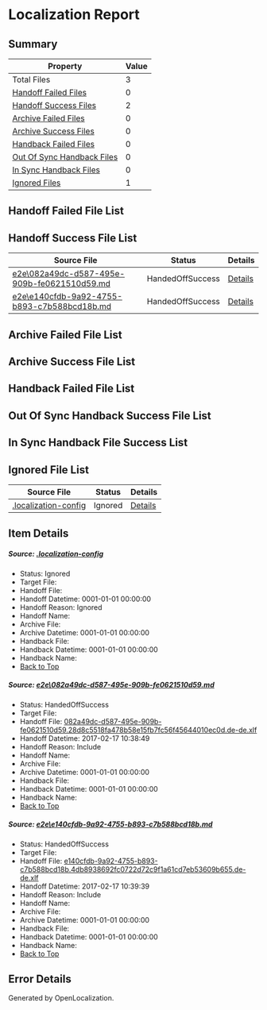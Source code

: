 # <a name='report-top'></a> Localization Report

## Summary
 Property | Value 
 -------- | ----- 
 Total Files | 3
[ Handoff Failed Files ](#handoff-failed-list)| 0
[ Handoff Success Files ](#handoff-success-list)| 2
[ Archive Failed Files ](#archive-failed-list)| 0
[ Archive Success Files ](#archive-success-list)| 0
[ Handback Failed Files ](#handback-failed-list)| 0
[ Out Of Sync Handback Files ](#outofsync-handback-success-list)| 0
[ In Sync Handback Files ](#insync-handback-success-list)| 0
[ Ignored Files ](#ignored-list)| 1

## <a name='handoff-failed-list'></a> Handoff Failed File List

## <a name='handoff-success-list'></a> Handoff Success File List
 Source File | Status | Details 
 ----------- | ------ | ------- 
 [e2e\082a49dc-d587-495e-909b-fe0621510d59.md](https://github.com/OpenLocalizationTestOrg/ol-test0/blob/26a611b690039420c651df5b6f74a9a9c82f0398/e2e/082a49dc-d587-495e-909b-fe0621510d59.md) | HandedOffSuccess | [Details](#22803716c0cd9e531ac0fca2055ff97950b190b51)
 [e2e\e140cfdb-9a92-4755-b893-c7b588bcd18b.md](https://github.com/OpenLocalizationTestOrg/ol-test0/blob/26a611b690039420c651df5b6f74a9a9c82f0398/e2e/e140cfdb-9a92-4755-b893-c7b588bcd18b.md) | HandedOffSuccess | [Details](#3ac1bd76be81a843e72bbf21b1d8a6d11c90e0d42)

## <a name='archive-failed-list'></a> Archive Failed File List

## <a name='archive-success-list'></a> Archive Success File List

## <a name='handback-failed-list'></a> Handback Failed File List

## <a name='outofsync-handback-success-list'></a> Out Of Sync Handback Success File List

## <a name='insync-handback-success-list'></a> In Sync Handback File Success List

## <a name='ignored-list'></a> Ignored File List
 Source File | Status | Details 
 ----------- | ------ | ------- 
 [.localization-config](https://github.com/OpenLocalizationTestOrg/ol-test0/blob/26a611b690039420c651df5b6f74a9a9c82f0398/.localization-config) | Ignored | [Details](#cb0632cf59c1387fc1742bfb9fa3c47f87e2e5c90)

## Item Details
##### <a name='cb0632cf59c1387fc1742bfb9fa3c47f87e2e5c90'></a> Source: [.localization-config](https://github.com/OpenLocalizationTestOrg/ol-test0/blob/26a611b690039420c651df5b6f74a9a9c82f0398/.localization-config)
* Status: Ignored
* Target File: 
* Handoff File: 
* Handoff Datetime: 0001-01-01 00:00:00
* Handoff Reason: Ignored
* Handoff Name: 
* Archive File: 
* Archive Datetime: 0001-01-01 00:00:00
* Handback File: 
* Handback Datetime: 0001-01-01 00:00:00
* Handback Name: 
* [Back to Top](#report-top)

##### <a name='22803716c0cd9e531ac0fca2055ff97950b190b51'></a> Source: [e2e\082a49dc-d587-495e-909b-fe0621510d59.md](https://github.com/OpenLocalizationTestOrg/ol-test0/blob/26a611b690039420c651df5b6f74a9a9c82f0398/e2e/082a49dc-d587-495e-909b-fe0621510d59.md)
* Status: HandedOffSuccess
* Target File: 
* Handoff File: [082a49dc-d587-495e-909b-fe0621510d59.28d8c5518fa478b58e15fb7fc56f45644010ec0d.de-de.xlf](https://github.com/OpenLocalizationTestOrg/ol-test4-handoff/blob/e14fba998c8f29b6390f7a0e98fdc8dbd93479f0/ol-handoff/OpenLocalizationTestOrg/ol-test4-dede/xinjiang/mt/082a49dc-d587-495e-909b-fe0621510d59.28d8c5518fa478b58e15fb7fc56f45644010ec0d.de-de.xlf)
* Handoff Datetime: 2017-02-17 10:38:49
* Handoff Reason: Include
* Handoff Name: 
* Archive File: 
* Archive Datetime: 0001-01-01 00:00:00
* Handback File: 
* Handback Datetime: 0001-01-01 00:00:00
* Handback Name: 
* [Back to Top](#report-top)

##### <a name='3ac1bd76be81a843e72bbf21b1d8a6d11c90e0d42'></a> Source: [e2e\e140cfdb-9a92-4755-b893-c7b588bcd18b.md](https://github.com/OpenLocalizationTestOrg/ol-test0/blob/26a611b690039420c651df5b6f74a9a9c82f0398/e2e/e140cfdb-9a92-4755-b893-c7b588bcd18b.md)
* Status: HandedOffSuccess
* Target File: 
* Handoff File: [e140cfdb-9a92-4755-b893-c7b588bcd18b.4db8938692fc0722d72c9f1a61cd7eb53609b655.de-de.xlf](https://github.com/OpenLocalizationTestOrg/ol-test4-handoff/blob/d0bdd8eacea25da94bd8a46feab6ef7ef8852fb3/ol-handoff/OpenLocalizationTestOrg/ol-test4-dede/xinjiang/mt/e140cfdb-9a92-4755-b893-c7b588bcd18b.4db8938692fc0722d72c9f1a61cd7eb53609b655.de-de.xlf)
* Handoff Datetime: 2017-02-17 10:39:39
* Handoff Reason: Include
* Handoff Name: 
* Archive File: 
* Archive Datetime: 0001-01-01 00:00:00
* Handback File: 
* Handback Datetime: 0001-01-01 00:00:00
* Handback Name: 
* [Back to Top](#report-top)


## Error Details

Generated by OpenLocalization.
